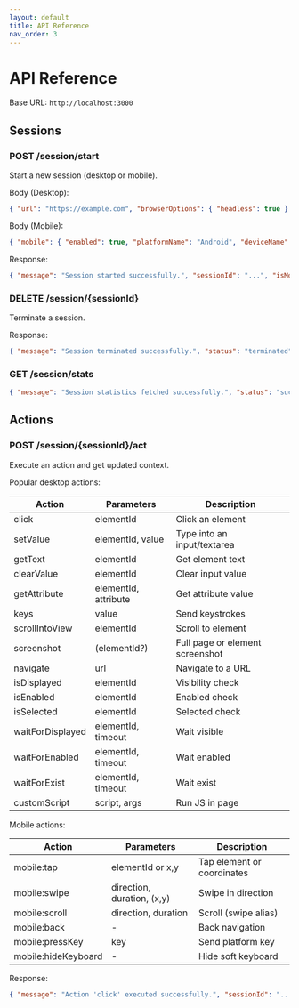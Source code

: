 ```yaml
---
layout: default
title: API Reference
nav_order: 3
---
```


# API Reference

Base URL: `http://localhost:3000`

## Sessions
### POST /session/start
Start a new session (desktop or mobile).

Body (Desktop):
```json
{ "url": "https://example.com", "browserOptions": { "headless": true } }
```
Body (Mobile):
```json
{ "mobile": { "enabled": true, "platformName": "Android", "deviceName": "Android Emulator", "browserName": "Chrome" } }
```
Response:
```json
{ "message": "Session started successfully.", "sessionId": "...", "isMobile": false, "context": { ... } }
```

### DELETE /session/{sessionId}
Terminate a session.

Response:
```json
{ "message": "Session terminated successfully.", "status": "terminated", "sessionId": "..." }
```

### GET /session/stats
```json
{ "message": "Session statistics fetched successfully.", "status": "success", "stats": { "totalSessions": 1, "activeSessions": 1, "mobileSessions": 0, "desktopSessions": 1 } }
```

## Actions
### POST /session/{sessionId}/act
Execute an action and get updated context.

Popular desktop actions:

| Action | Parameters | Description |
|---|---|---|
| click | elementId | Click an element |
| setValue | elementId, value | Type into an input/textarea |
| getText | elementId | Get element text |
| clearValue | elementId | Clear input value |
| getAttribute | elementId, attribute | Get attribute value |
| keys | value | Send keystrokes |
| scrollIntoView | elementId | Scroll to element |
| screenshot | (elementId?) | Full page or element screenshot |
| navigate | url | Navigate to a URL |
| isDisplayed | elementId | Visibility check |
| isEnabled | elementId | Enabled check |
| isSelected | elementId | Selected check |
| waitForDisplayed | elementId, timeout | Wait visible |
| waitForEnabled | elementId, timeout | Wait enabled |
| waitForExist | elementId, timeout | Wait exist |
| customScript | script, args | Run JS in page |

Mobile actions:

| Action | Parameters | Description |
|---|---|---|
| mobile:tap | elementId or x,y | Tap element or coordinates |
| mobile:swipe | direction, duration, (x,y) | Swipe in direction |
| mobile:scroll | direction, duration | Scroll (swipe alias) |
| mobile:back | - | Back navigation |
| mobile:pressKey | key | Send platform key |
| mobile:hideKeyboard | - | Hide soft keyboard |

Response:
```json
{ "message": "Action 'click' executed successfully.", "sessionId": "...", "context": { ... }, "result": { ... } }
```
